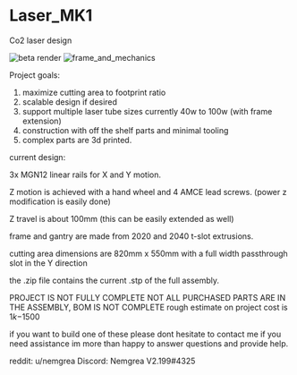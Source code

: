 # Laser_MK1
Co2 laser design

![beta render](https://github.com/nemgrea/Laser_MK1/blob/master/Image_.JPG) ![frame_and_mechanics](https://github.com/nemgrea/Laser_MK1/blob/master/Image_1.JPG)

Project goals:
1. maximize cutting area to footprint ratio
2. scalable design if desired
3. support multiple laser tube sizes currently 40w to 100w (with frame extension)
4. construction with off the shelf parts and minimal tooling
5. complex parts are 3d printed.


current design: 

3x MGN12 linear rails for X and Y motion. 

Z motion is achieved with a hand wheel and 4 AMCE lead screws. (power z modification is easily done)

Z travel is about 100mm (this can be easily extended as well)

frame and gantry are made from 2020 and 2040 t-slot extrusions.

cutting area dimensions are 820mm x 550mm with a full width passthrough slot in the Y direction


the .zip file contains the current .stp of the full assembly.

PROJECT IS NOT FULLY COMPLETE NOT ALL PURCHASED PARTS ARE IN THE ASSEMBLY, BOM IS NOT COMPLETE rough estimate on project cost is $1k-$1500 

if you want to build one of these please dont hesitate to contact me if you need assistance im more than happy to answer questions and provide help.

reddit: u/nemgrea
Discord: Nemgrea V2.199#4325
